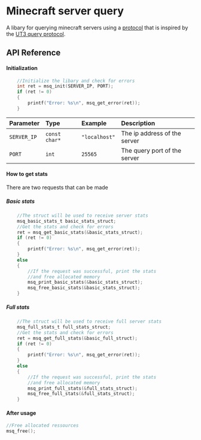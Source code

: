 # Minecraft server query

A libary for querying minecraft servers using a [protocol](https://dinnerbone.com/blog/2011/10/14/minecraft-19-has-rcon-and-query/) that is inspired by the [UT3 query protocol](https://wiki.unrealadmin.org/UT3_query_protocol).


## API Reference

#### Initialization

```C
    //Initialize the libary and check for errors
    int ret = msq_init(SERVER_IP, PORT);
    if (ret != 0)
    {
        printf("Error: %s\n", msq_get_error(ret));
    }
```

| Parameter   | Type           | Example       | Description                  |
| :---------- | :------------- | :------------ | :--------------------------- |
| `SERVER_IP` | `const char*`  | `"localhost"` | The ip address of the server |
| `PORT`      | `int`          | `25565`       | The query port of the server |

#### How to get stats
There are two requests that can be made
##### Basic stats
```C
    //The struct will be used to receive server stats
    msq_basic_stats_t basic_stats_struct;
    //Get the stats and check for errors
    ret = msq_get_basic_stats(&basic_stats_struct);
    if (ret != 0)
    {
        printf("Error: %s\n", msq_get_error(ret));
    }
    else
    {
        //If the request was successful, print the stats
        //and free allocated memory
        msq_print_basic_stats(&basic_stats_struct);
        msq_free_basic_stats(&basic_stats_struct);
    }
```
##### Full stats
```C
    //The struct will be used to receive full server stats
    msq_full_stats_t full_stats_struct;
    //Get the stats and check for errors
    ret = msq_get_full_stats(&basic_full_struct);
    if (ret != 0)
    {
        printf("Error: %s\n", msq_get_error(ret));
    }
    else
    {
        //If the request was successful, print the stats
        //and free allocated memory
        msq_print_full_stats(&full_stats_struct);
        msq_free_full_stats(&full_stats_struct);
    }
```
#### After usage
```C
//Free allocated ressources
msq_free();
```
